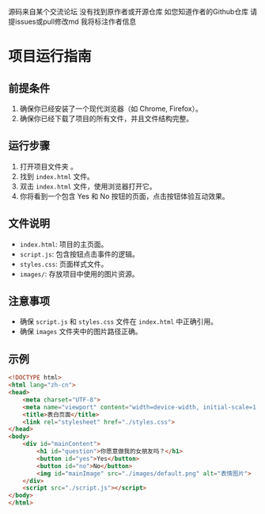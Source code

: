 源码来自某个交流论坛 没有找到原作者或开源仓库
如您知道作者的Github仓库 请提issues或pull修改md 我将标注作者信息

# 项目运行指南

## 前提条件
1. 确保你已经安装了一个现代浏览器（如 Chrome, Firefox）。
2. 确保你已经下载了项目的所有文件，并且文件结构完整。

## 运行步骤
1. 打开项目文件夹 。
2. 找到 `index.html` 文件。
3. 双击 `index.html` 文件，使用浏览器打开它。
4. 你将看到一个包含 Yes 和 No 按钮的页面，点击按钮体验互动效果。

## 文件说明
- `index.html`: 项目的主页面。
- `script.js`: 包含按钮点击事件的逻辑。
- `styles.css`: 页面样式文件。
- `images/`: 存放项目中使用的图片资源。

## 注意事项
- 确保 `script.js` 和 `styles.css` 文件在 `index.html` 中正确引用。
- 确保 `images` 文件夹中的图片路径正确。

## 示例
```html
<!DOCTYPE html>
<html lang="zh-cn">
<head>
    <meta charset="UTF-8">
    <meta name="viewport" content="width=device-width, initial-scale=1.0">
    <title>表白页面</title>
    <link rel="stylesheet" href="./styles.css">
</head>
<body>
    <div id="mainContent">
        <h1 id="question">你愿意做我的女朋友吗？</h1>
        <button id="yes">Yes</button>
        <button id="no">No</button>
        <img id="mainImage" src="./images/default.png" alt="表情图片">
    </div>
    <script src="./script.js"></script>
</body>
</html>
```
